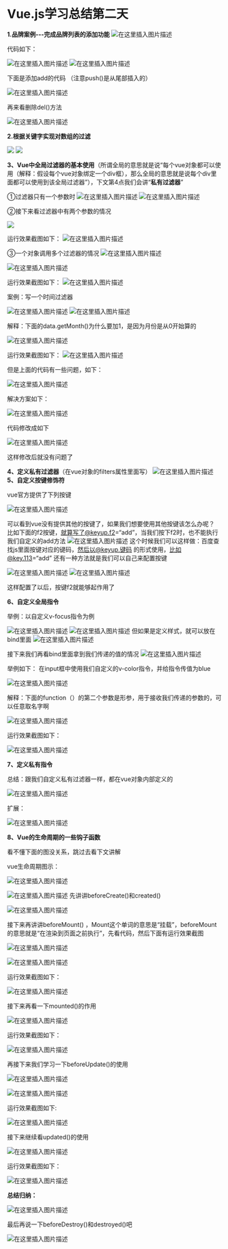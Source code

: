 #                                                Vue.js学习总结第二天

**1.品牌案例---完成品牌列表的添加功能**
![在这里插入图片描述](https://img-blog.csdnimg.cn/20190417165032239.png?x-oss-process=image/watermark,type_ZmFuZ3poZW5naGVpdGk,shadow_10,text_aHR0cHM6Ly9ibG9nLmNzZG4ubmV0L3FxXzQwMjQxOTU3,size_16,color_FFFFFF,t_70)

代码如下：

![在这里插入图片描述](https://img-blog.csdnimg.cn/20190417165221582.png?x-oss-process=image/watermark,type_ZmFuZ3poZW5naGVpdGk,shadow_10,text_aHR0cHM6Ly9ibG9nLmNzZG4ubmV0L3FxXzQwMjQxOTU3,size_16,color_FFFFFF,t_70)
![在这里插入图片描述](https://img-blog.csdnimg.cn/20190417164816983.png?x-oss-process=image/watermark,type_ZmFuZ3poZW5naGVpdGk,shadow_10,text_aHR0cHM6Ly9ibG9nLmNzZG4ubmV0L3FxXzQwMjQxOTU3,size_16,color_FFFFFF,t_70)

下面是添加add的代码  （注意push()是从尾部插入的）

![在这里插入图片描述](https://img-blog.csdnimg.cn/2019041716495819.png?x-oss-process=image/watermark,type_ZmFuZ3poZW5naGVpdGk,shadow_10,text_aHR0cHM6Ly9ibG9nLmNzZG4ubmV0L3FxXzQwMjQxOTU3,size_16,color_FFFFFF,t_70)

再来看删除del()方法

![在这里插入图片描述](https://img-blog.csdnimg.cn/20190417165945879.png?x-oss-process=image/watermark,type_ZmFuZ3poZW5naGVpdGk,shadow_10,text_aHR0cHM6Ly9ibG9nLmNzZG4ubmV0L3FxXzQwMjQxOTU3,size_16,color_FFFFFF,t_70)

**2.根据关键字实现对数组的过滤**

![](https://javaalliance.oss-cn-shenzhen.aliyuncs.com/img/20190424155249.png)
![](https://javaalliance.oss-cn-shenzhen.aliyuncs.com/img/20190424155300.png)


**3、Vue中全局过滤器的基本使用**（所谓全局的意思就是说“每个vue对象都可以使用（解释：假设每个vue对象绑定一个div框），那么全局的意思就是说每个div里面都可以使用到该全局过滤器”），下文第4点我们会讲“**私有过滤器**”

①过滤器只有一个参数时
![在这里插入图片描述](https://img-blog.csdnimg.cn/20190417184925328.png?x-oss-process=image/watermark,type_ZmFuZ3poZW5naGVpdGk,shadow_10,text_aHR0cHM6Ly9ibG9nLmNzZG4ubmV0L3FxXzQwMjQxOTU3,size_16,color_FFFFFF,t_70)
![在这里插入图片描述](https://img-blog.csdnimg.cn/20190417185048906.png)

②接下来看过滤器中有两个参数的情况

![](https://javaalliance.oss-cn-shenzhen.aliyuncs.com/img/20190424155603.png)

运行效果截图如下：
![在这里插入图片描述](https://img-blog.csdnimg.cn/20190418093611396.png)

③一个对象调用多个过滤器的情况
![在这里插入图片描述](https://img-blog.csdnimg.cn/20190418093958634.png?x-oss-process=image/watermark,type_ZmFuZ3poZW5naGVpdGk,shadow_10,text_aHR0cHM6Ly9ibG9nLmNzZG4ubmV0L3FxXzQwMjQxOTU3,size_16,color_FFFFFF,t_70)

![在这里插入图片描述](https://img-blog.csdnimg.cn/20190418094029874.png)

运行效果截图如下：
![在这里插入图片描述](https://img-blog.csdnimg.cn/20190418094338806.png)

案例：写一个时间过滤器

![在这里插入图片描述](https://img-blog.csdnimg.cn/20190418104251978.png?x-oss-process=image/watermark,type_ZmFuZ3poZW5naGVpdGk,shadow_10,text_aHR0cHM6Ly9ibG9nLmNzZG4ubmV0L3FxXzQwMjQxOTU3,size_16,color_FFFFFF,t_70)
![在这里插入图片描述](https://img-blog.csdnimg.cn/2019041810442415.png?x-oss-process=image/watermark,type_ZmFuZ3poZW5naGVpdGk,shadow_10,text_aHR0cHM6Ly9ibG9nLmNzZG4ubmV0L3FxXzQwMjQxOTU3,size_16,color_FFFFFF,t_70)

解释：下面的data.getMonth()为什么要加1，是因为月份是从0开始算的

![在这里插入图片描述](https://img-blog.csdnimg.cn/20190418104223759.png?x-oss-process=image/watermark,type_ZmFuZ3poZW5naGVpdGk,shadow_10,text_aHR0cHM6Ly9ibG9nLmNzZG4ubmV0L3FxXzQwMjQxOTU3,size_16,color_FFFFFF,t_70)

运行效果截图如下：
![在这里插入图片描述](https://img-blog.csdnimg.cn/2019041810450410.png?x-oss-process=image/watermark,type_ZmFuZ3poZW5naGVpdGk,shadow_10,text_aHR0cHM6Ly9ibG9nLmNzZG4ubmV0L3FxXzQwMjQxOTU3,size_16,color_FFFFFF,t_70)

但是上面的代码有一些问题，如下：

![在这里插入图片描述](https://img-blog.csdnimg.cn/20190418110649109.png?x-oss-process=image/watermark,type_ZmFuZ3poZW5naGVpdGk,shadow_10,text_aHR0cHM6Ly9ibG9nLmNzZG4ubmV0L3FxXzQwMjQxOTU3,size_16,color_FFFFFF,t_70)

解决方案如下：

![在这里插入图片描述](https://img-blog.csdnimg.cn/20190418110901862.png)

代码修改成如下

![在这里插入图片描述](https://img-blog.csdnimg.cn/20190418111024454.png?x-oss-process=image/watermark,type_ZmFuZ3poZW5naGVpdGk,shadow_10,text_aHR0cHM6Ly9ibG9nLmNzZG4ubmV0L3FxXzQwMjQxOTU3,size_16,color_FFFFFF,t_70)

这样修改后就没有问题了


**4、定义私有过滤器**（在vue对象的filters属性里面写）
![在这里插入图片描述](https://img-blog.csdnimg.cn/20190418110013724.png?x-oss-process=image/watermark,type_ZmFuZ3poZW5naGVpdGk,shadow_10,text_aHR0cHM6Ly9ibG9nLmNzZG4ubmV0L3FxXzQwMjQxOTU3,size_16,color_FFFFFF,t_70)
**5、自定义按键修饰符**

vue官方提供了下列按键

![在这里插入图片描述](https://img-blog.csdnimg.cn/20190418112328322.png?x-oss-process=image/watermark,type_ZmFuZ3poZW5naGVpdGk,shadow_10,text_aHR0cHM6Ly9ibG9nLmNzZG4ubmV0L3FxXzQwMjQxOTU3,size_16,color_FFFFFF,t_70)

可以看到vue没有提供其他的按键了，如果我们想要使用其他按键该怎么办呢？
比如下面的f2按键，就算写了@keyup.f2=“add”，当我们按下f2时，也不能执行我们自定义的add方法
![在这里插入图片描述](https://img-blog.csdnimg.cn/20190418112441209.png)
这个时候我们可以这样做：百度查找js里面按键对应的键码，然后以@keyup.键码  的形式使用，比如@key.113=“add”
 还有一种方法就是我们可以自己来配置按键
 
 ![在这里插入图片描述](https://img-blog.csdnimg.cn/201904181129599.png)
 ![在这里插入图片描述](https://img-blog.csdnimg.cn/20190418113024523.png)
 
 这样配置了以后，按键f2就能够起作用了
 
 **6、自定义全局指令**
 
 举例：以自定义v-focus指令为例
 
 ![在这里插入图片描述](https://img-blog.csdnimg.cn/20190418152742434.png)
 ![在这里插入图片描述](https://img-blog.csdnimg.cn/20190418152626908.png?x-oss-process=image/watermark,type_ZmFuZ3poZW5naGVpdGk,shadow_10,text_aHR0cHM6Ly9ibG9nLmNzZG4ubmV0L3FxXzQwMjQxOTU3,size_16,color_FFFFFF,t_70)
 但如果是定义样式，就可以放在bind里面
![在这里插入图片描述](https://img-blog.csdnimg.cn/20190419100911999.png?x-oss-process=image/watermark,type_ZmFuZ3poZW5naGVpdGk,shadow_10,text_aHR0cHM6Ly9ibG9nLmNzZG4ubmV0L3FxXzQwMjQxOTU3,size_16,color_FFFFFF,t_70)

接下来我们再看bind里面拿到我们传递的值的情况
![在这里插入图片描述](https://img-blog.csdnimg.cn/20190419101022582.png?x-oss-process=image/watermark,type_ZmFuZ3poZW5naGVpdGk,shadow_10,text_aHR0cHM6Ly9ibG9nLmNzZG4ubmV0L3FxXzQwMjQxOTU3,size_16,color_FFFFFF,t_70)

举例如下：
在input框中使用我们自定义的v-color指令，并给指令传值为blue

![在这里插入图片描述](https://img-blog.csdnimg.cn/20190419101310443.png)

解释：下面的function（）的第二个参数是形参，用于接收我们传递的参数的，可以任意取名字啊

![在这里插入图片描述](https://img-blog.csdnimg.cn/20190419101626219.png?x-oss-process=image/watermark,type_ZmFuZ3poZW5naGVpdGk,shadow_10,text_aHR0cHM6Ly9ibG9nLmNzZG4ubmV0L3FxXzQwMjQxOTU3,size_16,color_FFFFFF,t_70)

运行效果截图如下：

![在这里插入图片描述](https://img-blog.csdnimg.cn/20190419101706455.png)

**7、定义私有指令**

总结：跟我们自定义私有过滤器一样，都在vue对象内部定义的

![在这里插入图片描述](https://img-blog.csdnimg.cn/20190419103213883.png?x-oss-process=image/watermark,type_ZmFuZ3poZW5naGVpdGk,shadow_10,text_aHR0cHM6Ly9ibG9nLmNzZG4ubmV0L3FxXzQwMjQxOTU3,size_16,color_FFFFFF,t_70)

扩展：

![在这里插入图片描述](https://img-blog.csdnimg.cn/20190419104311253.png?x-oss-process=image/watermark,type_ZmFuZ3poZW5naGVpdGk,shadow_10,text_aHR0cHM6Ly9ibG9nLmNzZG4ubmV0L3FxXzQwMjQxOTU3,size_16,color_FFFFFF,t_70)

**8、Vue的生命周期的一些钩子函数**

看不懂下面的图没关系，跳过去看下文讲解

vue生命周期图示：

![在这里插入图片描述](https://img-blog.csdnimg.cn/20190419114349752.png?x-oss-process=image/watermark,type_ZmFuZ3poZW5naGVpdGk,shadow_10,text_aHR0cHM6Ly9ibG9nLmNzZG4ubmV0L3FxXzQwMjQxOTU3,size_16,color_FFFFFF,t_70)

![在这里插入图片描述](https://img-blog.csdnimg.cn/2019041911013463.png?x-oss-process=image/watermark,type_ZmFuZ3poZW5naGVpdGk,shadow_10,text_aHR0cHM6Ly9ibG9nLmNzZG4ubmV0L3FxXzQwMjQxOTU3,size_16,color_FFFFFF,t_70)
先讲讲beforeCreate()和created()

![在这里插入图片描述](https://img-blog.csdnimg.cn/20190419105744874.png?x-oss-process=image/watermark,type_ZmFuZ3poZW5naGVpdGk,shadow_10,text_aHR0cHM6Ly9ibG9nLmNzZG4ubmV0L3FxXzQwMjQxOTU3,size_16,color_FFFFFF,t_70)

接下来再讲讲beforeMount()   ，Mount这个单词的意思是“挂载”，beforeMount的意思就是“在渲染到页面之前执行”，先看代码，然后下面有运行效果截图

![在这里插入图片描述](https://img-blog.csdnimg.cn/20190419111812370.png?x-oss-process=image/watermark,type_ZmFuZ3poZW5naGVpdGk,shadow_10,text_aHR0cHM6Ly9ibG9nLmNzZG4ubmV0L3FxXzQwMjQxOTU3,size_16,color_FFFFFF,t_70)

![在这里插入图片描述](https://img-blog.csdnimg.cn/20190419112036745.png?x-oss-process=image/watermark,type_ZmFuZ3poZW5naGVpdGk,shadow_10,text_aHR0cHM6Ly9ibG9nLmNzZG4ubmV0L3FxXzQwMjQxOTU3,size_16,color_FFFFFF,t_70)

运行效果截图如下：

![在这里插入图片描述](https://img-blog.csdnimg.cn/20190419112207143.png)

接下来再看一下mounted()的作用

![在这里插入图片描述](https://img-blog.csdnimg.cn/20190419114645912.png?x-oss-process=image/watermark,type_ZmFuZ3poZW5naGVpdGk,shadow_10,text_aHR0cHM6Ly9ibG9nLmNzZG4ubmV0L3FxXzQwMjQxOTU3,size_16,color_FFFFFF,t_70)

运行效果截图如下：

![在这里插入图片描述](https://img-blog.csdnimg.cn/20190419114758242.png)

再接下来我们学习一下beforeUpdate()的使用

![在这里插入图片描述](https://img-blog.csdnimg.cn/2019041913393710.png?x-oss-process=image/watermark,type_ZmFuZ3poZW5naGVpdGk,shadow_10,text_aHR0cHM6Ly9ibG9nLmNzZG4ubmV0L3FxXzQwMjQxOTU3,size_16,color_FFFFFF,t_70)

![在这里插入图片描述](https://img-blog.csdnimg.cn/20190419133733330.png?x-oss-process=image/watermark,type_ZmFuZ3poZW5naGVpdGk,shadow_10,text_aHR0cHM6Ly9ibG9nLmNzZG4ubmV0L3FxXzQwMjQxOTU3,size_16,color_FFFFFF,t_70)

运行效果截图如下:

![在这里插入图片描述](https://img-blog.csdnimg.cn/20190419132937993.png)

接下来继续看updated()的使用

![在这里插入图片描述](https://img-blog.csdnimg.cn/20190419135716369.png)

运行效果截图如下：

![在这里插入图片描述](https://img-blog.csdnimg.cn/20190419135831811.png)

**总结归纳：**

![在这里插入图片描述](https://img-blog.csdnimg.cn/20190419135437712.png?x-oss-process=image/watermark,type_ZmFuZ3poZW5naGVpdGk,shadow_10,text_aHR0cHM6Ly9ibG9nLmNzZG4ubmV0L3FxXzQwMjQxOTU3,size_16,color_FFFFFF,t_70)

最后再说一下beforeDestroy()和destroyed()吧

![在这里插入图片描述](https://img-blog.csdnimg.cn/20190419141256600.png?x-oss-process=image/watermark,type_ZmFuZ3poZW5naGVpdGk,shadow_10,text_aHR0cHM6Ly9ibG9nLmNzZG4ubmV0L3FxXzQwMjQxOTU3,size_16,color_FFFFFF,t_70)




 





